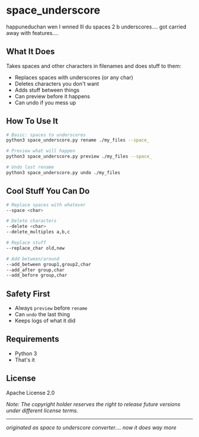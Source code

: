 # space_underscore

happuneduchan wen I wnned lll du spaces 2 b underscores.... got carried away with features....

## What It Does

Takes spaces and other characters in filenames and does stuff to them:
- Replaces spaces with underscores (or any char)
- Deletes characters you don't want
- Adds stuff between things
- Can preview before it happens
- Can undo if you mess up

## How To Use It

```bash
# Basic: spaces to underscores
python3 space_underscore.py rename ./my_files --space_

# Preview what will happen
python3 space_underscore.py preview ./my_files --space_

# Undo last rename
python3 space_underscore.py undo ./my_files
```

## Cool Stuff You Can Do

```bash
# Replace spaces with whatever
--space <char>

# Delete characters
--delete <char>
--delete_multiples a,b,c

# Replace stuff
--replace_char old,new

# Add between/around
--add_between group1,group2,char
--add_after group,char
--add_before group,char
```

## Safety First
- Always `preview` before `rename`
- Can `undo` the last thing
- Keeps logs of what it did

## Requirements
- Python 3
- That's it

## License
Apache License 2.0

_Note: The copyright holder reserves the right to release future versions under different license terms._

---
_originated as space to underscore converter.... now it does way more_
